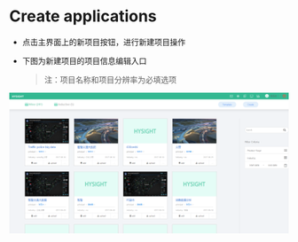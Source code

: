 # Create applications

* 点击主界面上的新项目按钮，进行新建项目操作

* 下图为新建项目的项目信息编辑入口

  > 注：项目名称和项目分辨率为必填选项

![](/assets/new-project.png)

